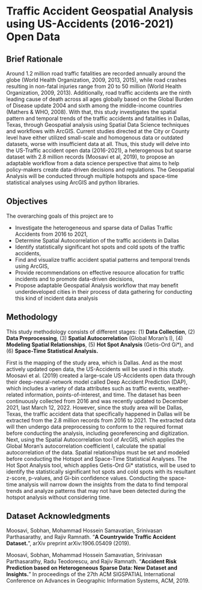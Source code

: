 # Traffic Accident Geospatial Analysis using US-Accidents (2016-2021) Open Data


## Brief Rationale

  Around 1.2 million road traffic fatalities are recorded annually around the globe (World Health Organization, 2009, 2013, 2015), while road crashes resulting in non-fatal injuries range from 20 to 50 million (World Health Organization, 2009, 2013). Additionally, road traffic accidents are the ninth leading cause of death across all ages globally based on the Global Burden of Disease update 2004 and sixth among the middle-income countries (Mathers & WHO, 2008). With that, this study investigates the spatial pattern and temporal trends of the traffic accidents and fatalities in Dallas, Texas, through Geospatial analysis using Spatial Data Science techniques and workflows with ArcGIS. Current studies directed at the City or County level have either utilized small-scale and homogenous data or outdated datasets, worse with insufficient data at all. Thus, this study will delve into the US-Traffic accident open data (2016-2021), a heterogenous but sparse dataset with 2.8 million records (Moosavi et al, 2019), to propose an adaptable workflow from a data science perspective that aims to help policy-makers create data-driven decisions and regulations. The Geospatial Analysis will be conducted through multiple hotspots and space-time statistical analyses using ArcGIS and python libraries. 
  

## Objectives

The overarching goals of this project are to 
  - Investigate the heterogeneous and sparse data of Dallas Traffic Accidents from 2016 to 2021,
  - Determine Spatial Autocorrelation of the traffic accidents in Dallas
  - Identify statistically significant hot spots and cold spots of the traffic accidents,
  - Find and visualize traffic accident spatial patterns and temporal trends using ArcGIS,
  - Provide recommendations on effective resource allocation for traffic incidents and to promote data-driven decisions,
  - Propose adaptable Geospatial Analysis workflow that may benefit underdeveloped cities in their process of data gathering for conducting this kind of  incident data analysis

## Methodology

  This study methodology consists of different stages: (1) **Data Collection**, (2) **Data Preprocessing**, (3) **Spatial Autocorrelation** (Global Moran’s I), (4) **Modeling Spatial Relationships**, (5) **Hot Spot Analysis** (Getis-Ord Gi*), and (6) **Space-Time Statistical Analysis.** 
   
   First is the mapping of the study area, which is Dallas. And as the most actively updated open data, the US-Accidents will be used in this study. Moosavi et al. (2019) created a large-scale US-Accidents open data through their deep-neural-network model called Deep Accident Prediction (DAP), which includes a variety of data attributes such as traffic events, weather-related information, points-of-interest, and time. The dataset has been continuously collected from 2016 and was recently updated to December 2021, last March 12, 2022. However, since the study area will be Dallas, Texas, the traffic accident data that specifically happened in Dallas will be extracted from the 2.8 million records from 2016 to 2021.  The extracted data will then undergo data preprocessing to conform to the required format before conducting the analysis, including georeferencing and digitization. Next, using the Spatial Autocorrelation tool of ArcGIS, which applies the Global Moran’s autocorrelation coefficient I, calculate the spatial autocorrelation of the data. Spatial relationships must be set and modeled before conducting the Hotspot and Space-Time Statistical Analyses. 
    The Hot Spot Analysis tool, which applies Getis-Ord Gi* statistics, will be used to identify the statistically significant hot spots and cold spots with its resultant z-score, p-values, and Gi-bin confidence values. Conducting the space-time analysis will narrow down the insights from the data to find temporal trends and analyze patterns that may not have been detected during the hotspot analysis without considering time.  

## Dataset Acknowledgments

Moosavi, Sobhan, Mohammad Hossein Samavatian, Srinivasan Parthasarathy, and Rajiv Ramnath. “**A Countrywide Traffic Accident Dataset.**”, arXiv preprint arXiv:1906.05409 (2019).

Moosavi, Sobhan, Mohammad Hossein Samavatian, Srinivasan Parthasarathy, Radu Teodorescu, and Rajiv Ramnath. “**Accident Risk Prediction based on Heterogeneous Sparse Data: New Dataset and Insights.**” In proceedings of the 27th ACM SIGSPATIAL International Conference on Advances in Geographic Information Systems, ACM, 2019.
